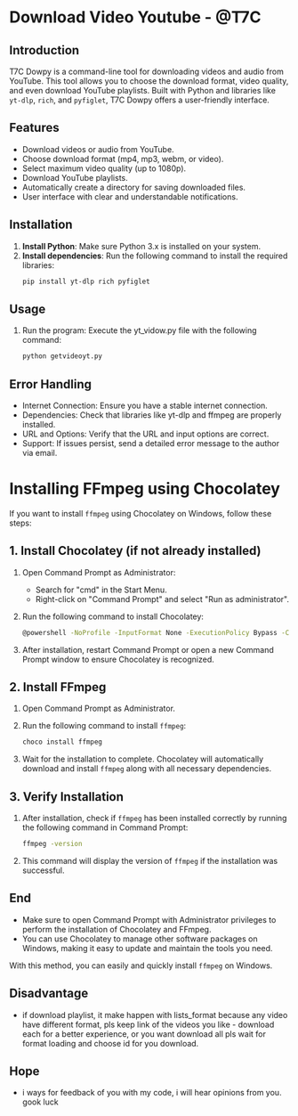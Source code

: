 # Download Video Youtube - @T7C

## Introduction

T7C Dowpy is a command-line tool for downloading videos and audio from YouTube. This tool allows you to choose the download format, video quality, and even download YouTube playlists. Built with Python and libraries like `yt-dlp`, `rich`, and `pyfiglet`, T7C Dowpy offers a user-friendly interface.

## Features

- Download videos or audio from YouTube.
- Choose download format (mp4, mp3, webm, or video).
- Select maximum video quality (up to 1080p).
- Download YouTube playlists.
- Automatically create a directory for saving downloaded files.
- User interface with clear and understandable notifications.

## Installation

1. **Install Python**: Make sure Python 3.x is installed on your system.
2. **Install dependencies**: Run the following command to install the required libraries:
   ```bash
   pip install yt-dlp rich pyfiglet 

## Usage
1. Run the program: Execute the yt_vidow.py file with the following command:
   ```bash
   python getvideoyt.py

## Error Handling
- Internet Connection: Ensure you have a stable internet connection.
- Dependencies: Check that libraries like yt-dlp and ffmpeg are properly installed.
- URL and Options: Verify that the URL and input options are correct.
- Support: If issues persist, send a detailed error message to the author via email.


# Installing FFmpeg using Chocolatey

If you want to install `ffmpeg` using Chocolatey on Windows, follow these steps:

## 1. Install Chocolatey (if not already installed)

1. Open Command Prompt as Administrator:
   - Search for "cmd" in the Start Menu.
   - Right-click on "Command Prompt" and select "Run as administrator".

2. Run the following command to install Chocolatey:

    ```bash
    @powershell -NoProfile -InputFormat None -ExecutionPolicy Bypass -Command "iex ((New-Object System.Net.WebClient).DownloadString('https://chocolatey.org/install.ps1'))" && SET "PATH=%PATH%;%ALLUSERSPROFILE%\chocolatey\bin"
    ```

3. After installation, restart Command Prompt or open a new Command Prompt window to ensure Chocolatey is recognized.

## 2. Install FFmpeg

1. Open Command Prompt as Administrator.

2. Run the following command to install `ffmpeg`:

    ```bash
    choco install ffmpeg
    ```

3. Wait for the installation to complete. Chocolatey will automatically download and install `ffmpeg` along with all necessary dependencies.

## 3. Verify Installation

1. After installation, check if `ffmpeg` has been installed correctly by running the following command in Command Prompt:

    ```bash
    ffmpeg -version
    ```

2. This command will display the version of `ffmpeg` if the installation was successful.

## End

- Make sure to open Command Prompt with Administrator privileges to perform the installation of Chocolatey and FFmpeg.
- You can use Chocolatey to manage other software packages on Windows, making it easy to update and maintain the tools you need.

With this method, you can easily and quickly install `ffmpeg` on Windows.


## Disadvantage

- if download playlist, it make happen with lists_format because any video have different format, pls keep link of the videos you like - download each for a better experience, or you want download all pls wait for format loading and choose id for you download.

## Hope
- i ways for feedback of you with my code, i will hear opinions from you. gook luck
